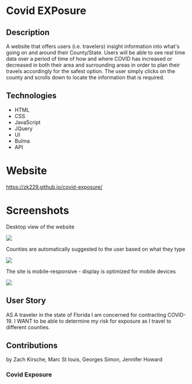 # Covid EXPosure

## Description

A website that offers users (i.e. travelers) insight information into what's going on and around their County/State.
Users will be able to see real time data over a period of time of how and where COVID has increased or decreased in both their area and surrounding areas in order to plan their travels accordingly for the safest option. The user simply clicks on the county and scrolls down to locate the information that is required.

## Technologies
* HTML
* CSS
* JavaScript
* JQuery
* UI
* Bulma
* API

# Website 
https://zk229.github.io/covid-exposure/


# Screenshots 

Desktop view of the website

![](assets/img/img-1.png)

Counties are automatically suggested to the user based on what they type

![](assets/img/img-2.png)

The site is mobile-responsive - display is optimized for mobile devices

![](assets/img/img-3.png)

## User Story

AS A traveler in the state of Florida I am concerned for contracting COVID-19. I WANT to be able to determine my risk for exposure as I travel to different counties. 


## Contributions 

by Zach Kirsche, Marc St louis, Georges Simon, Jennifer Howard

### Covid Exposure 
